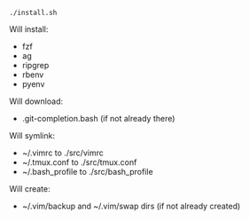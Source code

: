 ```
./install.sh
```

Will install:
- fzf
- ag
- ripgrep
- rbenv
- pyenv

Will download:
- .git-completion.bash (if not already there)

Will symlink:
- ~/.vimrc to ./src/vimrc
- ~/.tmux.conf to ./src/tmux.conf
- ~/.bash_profile to ./src/bash_profile

Will create:
- ~/.vim/backup and ~/.vim/swap dirs (if not already created)
